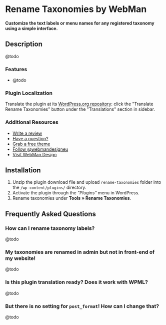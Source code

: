 # Rename Taxonomies by WebMan

**Customize the text labels or menu names for any registered taxonomy using a simple interface.**


## Description

@todo

### Features

* @todo

### Plugin Localization

Translate the plugin at its [WordPress.org repository](https://wordpress.org/plugins/rename-taxonomies/): click the "Translate Rename Taxonomies" button under the "Translations" section in sidebar.

### Additional Resources

* [Write a review](https://wordpress.org/support/view/plugin-reviews/rename-taxonomies/#postform)
* [Have a question?](https://wordpress.org/support/plugin/rename-taxonomies/)
* [Grab a free theme](https://profiles.wordpress.org/webmandesign/#content-themes)
* [Follow @webmandesigneu](https://twitter.com/webmandesigneu/)
* [Visit WebMan Design](http://www.webmandesign.eu)


## Installation

1. Unzip the plugin download file and upload `rename-taxonomies` folder into the `/wp-content/plugins/` directory.
2. Activate the plugin through the *"Plugins"* menu in WordPress.
3. Rename taxonomies under **Tools &raquo; Rename Taxonomies**.


## Frequently Asked Questions

### How can I rename taxonomy labels?

@todo

### My taxonomies are renamed in admin but not in front-end of my website!

@todo

### Is this plugin translation ready? Does it work with WPML?

@todo

### But there is no setting for `post_format`! How can I change that?

@todo
